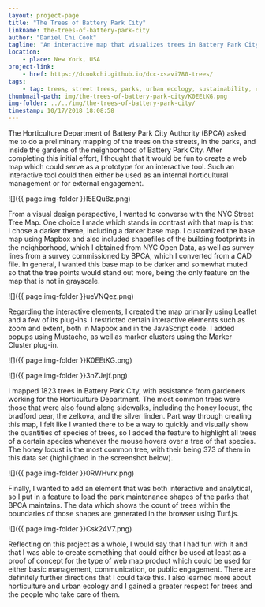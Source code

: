 ```yaml
---
layout: project-page
title: "The Trees of Battery Park City"
linkname: the-trees-of-battery-park-city
author: "Daniel Chi Cook"
tagline: "An interactive map that visualizes trees in Battery Park City’s parks and on the neighborhood’s sidewalks and also provides basic information about those trees."
location:
    - place: New York, USA
project-link:
    - href: https://dcookchi.github.io/dcc-xsavi780-trees/
tags:
    - tag: trees, street trees, parks, urban ecology, sustainability, environment
thumbnail-path: img/the-trees-of-battery-park-city/K0EEtKG.png
img-folder: ../../img/the-trees-of-battery-park-city/
timestamp: 10/17/2018 18:08:58
---
```

The Horticulture Department of Battery Park City Authority (BPCA) asked me to do a preliminary mapping of the trees on the streets, in the parks, and inside the gardens of the neighborhood of Battery Park City. After completing this initial effort, I thought that it would be fun to create a web map which could serve as a prototype for an interactive tool. Such an interactive tool could then either be used as an internal horticultural management or for external engagement.

![]({{ page.img-folder }}I5EQu8z.png)

From a visual design perspective, I wanted to converse with the NYC Street Tree Map. One choice I made which stands in contrast with that map is that I chose a darker theme, including a darker base map. I customized the base map using Mapbox and also included shapefiles of the building footprints in the neighborhood, which I obtained from NYC Open Data, as well as survey lines from a survey commissioned by BPCA, which I converted from a CAD file. In general, I wanted this base map to be darker and somewhat muted so that the tree points would stand out more, being the only feature on the map that is not in grayscale.

![]({{ page.img-folder }}ueVNQez.png)

Regarding the interactive elements, I created the map primarily using Leaflet and a few of its plug-ins. I restricted certain interactive elements such as zoom and extent, both in Mapbox and in the JavaScript code. I added popups using Mustache, as well as marker clusters using the Marker Cluster plug-in. 

![]({{ page.img-folder }}K0EEtKG.png)

![]({{ page.img-folder }}3nZJejf.png)

I mapped 1823 trees in Battery Park City, with assistance from gardeners working for the Horticulture Department. The most common trees were those that were also found along sidewalks, including the honey locust, the bradford pear, the zelkova, and the silver linden. Part way through creating this map, I felt like I wanted there to be a way to quickly and visually show the quantities of species of trees, so I added the feature to highlight all trees of a certain species whenever the mouse hovers over a tree of that species. The honey locust is the most common tree, with their being 373 of them in this data set (highlighted in the screenshot below).

![]({{ page.img-folder }}0RWHvrx.png)

Finally, I wanted to add an element that was both interactive and analytical, so I put in a feature to load the park maintenance shapes of the parks that BPCA maintains. The data which shows the count of trees within the boundaries of those shapes are generated in the browser using Turf.js. 

![]({{ page.img-folder }}Csk24V7.png)

Reflecting on this project as a whole, I would say that I had fun with it and that I was able to create something that could either be used at least as a proof of concept for the type of web map product which could be used for either basic management, communication, or public engagement. There are definitely further directions that I could take this. I also learned more about horticulture and urban ecology and I gained a greater respect for trees and the people who take care of them.
